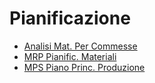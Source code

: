 # Pianificazione
- [Analisi Mat. Per Commesse](DocumentazioneSmeUP/NWS/NTI/000050/JM/_sidebar.md)
- [MRP Pianific. Materiali](DocumentazioneSmeUP/NWS/NTI/000050/M5/_sidebar.md)
- [MPS Piano Princ. Produzione](DocumentazioneSmeUP/NWS/NTI/000050/MP/_sidebar.md)
